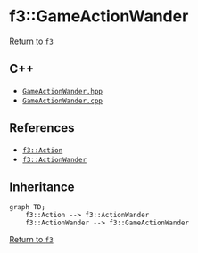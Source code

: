 # f3::GameActionWander

[Return to `f3`](/docs/f3.md)

## C++

- [`GameActionWander.hpp`](/c++/include/GameActionWander.hpp)
- [`GameActionWander.cpp`](/c++/source/GameActionWander.cpp)

## References

- [`f3::Action`](/docs/f3/Action.md)
- [`f3::ActionWander`](/docs/f3/ActionWander.md)

## Inheritance

```mermaid
graph TD;
    f3::Action --> f3::ActionWander
    f3::ActionWander --> f3::GameActionWander
```

[Return to `f3`](/docs/f3.md)